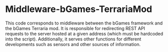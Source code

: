 # Middleware-bGames-TerrariaMod
This code corresponds to middleware between the bGames framework and the bGames Terraria mod. It is responsible for redirecting REST API requests to the server hosted at a given address (which must be hardcoded into the script). Additionally, it serves other functions for different developments such as sensors and other sources of information.
